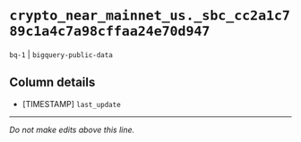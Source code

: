 # `crypto_near_mainnet_us._sbc_cc2a1c789c1a4c7a98cffaa24e70d947`
`bq-1` | `bigquery-public-data`

## Column details
* [TIMESTAMP] `last_update`

-------------------------------------------------------------------------------
*Do not make edits above this line.*
